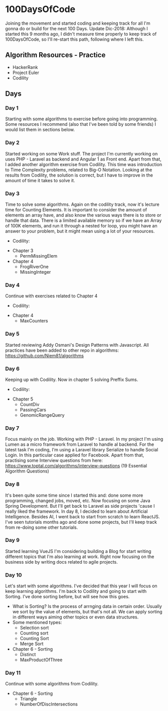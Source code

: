 # 100DaysOfCode
Joining the movement and started coding and keeping track for all I'm gonna do or build for the next 100 Days.
Update Dic-2018: Although I started this 9 months ago, I didn't measure time properly to keep track of 100DaysOfCode, so I'll re-start this path, following where I left this.

## Algorithm Resources - Practice
- HackerRank
- Project Euler
- Codility

## Days

### Day 1
Starting with some algorithms to exercise before going into programming. Some resources I recommend (also that I've been told by some friends) I would list them in sections below.

### Day 2
Started working on some Work stuff. The project I'm currently working on uses PHP - Laravel as backend and Angular 1 as Front end. Apart from that, I added another algorithm exercise from Codility. This time was introduction to Time Complexity problems, related to Big-O Notation.
Looking at the results from Codility, the solution is correct, but I have to improve in the amount of time it takes to solve it.

### Day 3
Time to solve some algorithms. Again on the codility track, now it's lecture time for Counting Elements.
It is important to consider the amount of elements an array have, and also know the various ways there is to store or handle that data. There is a limited available memory so if we have an Array of 100K elements, and run it through a nested for loop, you might have an answer to your problem, but it might mean using a lot of your resources.
- Codility:
* Chapter 3
  - PermMissingElem
* Chapter 4
  - FrogRiverOne
  - MissingInteger

### Day 4
Continue with exercises related to Chapter 4
- Codility:
* Chapter 4
  - MaxCounters

### Day 5
Started reviewing Addy Osmani's Design Patterns with Javascript.
All practices have been added to other repo in algorithms: https://github.com/Niem81/algorithms

### Day 6
Keeping up with Codility. Now in chapter 5 solving Preffix Sums.
- Codility:
* Chapter 5
  - CountDiv
  - PassingCars
  - GenomicRangeQuery

### Day 7
Focus mainly on the job. Working with PHP - Laravel.
In my project I'm using Lumen as a micro framework from Laravel to handle al backend.
For the latest task I'm coding, I'm using a Laravel library Serialize to handle Social Login. In this particular case applied for Facebook.
Apart from that, practising some Interview questions from here: https://www.toptal.com/algorithms/interview-questions (19 Essential Algorithm Questions)

### Day 8
It's been quite some time since I started this and: done some more programming, changed jobs, moved, etc. Now focusing on some Java Spring Development.
But I'll get back to Laravel as side projects 'cause I really liked the framework.
In day 8, I decided to learn about Artificial Intelligence.
Besides AI, I went back to start from scratch to learn ReactJS. I've seen tutorials months ago and done some projects, but I'll keep track from re-doing some other tutorials.

### Day 9
Started learning VueJS
I'm considering building a Blog for start writing different topics that I'm also learning at work.
Right now focusing on the business side by writing docs related to agile projects.

### Day 10
Let's start with some algorithms. I've decided that this year I will focus on keep learning algorithms.
I'm back to Codility and going to start with Sorting. I've done sorting before, but will see how this goes.
* What is Sorting?
  Is the process of arrnging data in certain order. Usually we sort by the value of elements, but that's not all. We can apply sorting in different ways aiming other topics or even data structures.
* Some mentioned types:
  - Selection sort
  - Counting sort
  - Counting Sort
  - Merge Sort
* Chapter 6 - Sorting
  - Distinct
  - MaxProductOfThree

### Day 11
Continue with some algorithms from Codility.
* Chapter 6 - Sorting
  - Triangle
  - NumberOfDiscIntersections
